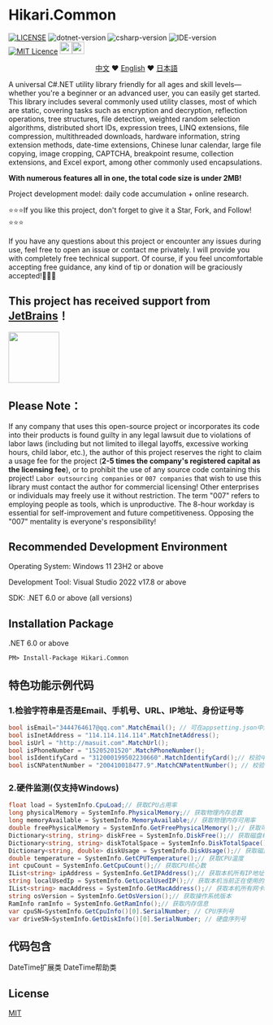 # Hikari.Common
[![LICENSE](https://img.shields.io/badge/license-Anti%20996-blue.svg)](https://github.com/996icu/996.ICU/blob/master/LICENSE)
<img alt="dotnet-version" src="https://img.shields.io/badge/.net-%3E%3D6.0-blue.svg"></img>
<img alt="csharp-version" src="https://img.shields.io/badge/C%23-latest-blue.svg"></img>
<img alt="IDE-version" src="https://img.shields.io/badge/IDE-vs2022-blue.svg"></img>
[![MIT Licence](https://img.shields.io/badge/license-MIT-blue.svg)](https://opensource.org/licenses/mit-license.php)
<a href="https://github.com/LoveHikari/friendly_csharp_common"><img src="https://upload.wikimedia.org/wikipedia/commons/thumb/9/95/Font_Awesome_5_brands_github.svg/54px-Font_Awesome_5_brands_github.svg.png" height="24"><img src="https://upload.wikimedia.org/wikipedia/commons/thumb/2/29/GitHub_logo_2013.svg/128px-GitHub_logo_2013.svg.png" height="24"></a>

<p align="center">
    <a href="https://github.com/LoveHikari/friendly_csharp_common/blob/master/README.md">中文</a>
    ❤
    <a href="https://github.com/LoveHikari/friendly_csharp_common/blob/master/README.en.md">English</a>
	❤
    <a href="https://github.com/LoveHikari/friendly_csharp_common/blob/master/README.jp.md">日本語</a>
</p>

A universal C#.NET utility library friendly for all ages and skill levels—whether you're a beginner or an advanced user, you can easily get started. This library includes several commonly used utility classes, most of which are static, covering tasks such as encryption and decryption, reflection operations, tree structures, file detection, weighted random selection algorithms, distributed short IDs, expression trees, LINQ extensions, file compression, multithreaded downloads, hardware information, string extension methods, date-time extensions, Chinese lunar calendar, large file copying, image cropping, CAPTCHA, breakpoint resume, collection extensions, and Excel export, among other commonly used encapsulations.

**With numerous features all in one, the total code size is under 2MB!**

Project development model: daily code accumulation + online research.

⭐⭐⭐If you like this project, don't forget to give it a Star, Fork, and Follow!⭐⭐⭐

If you have any questions about this project or encounter any issues during use, feel free to open an issue or contact me privately. I will provide you with completely free technical support. Of course, if you feel uncomfortable accepting free guidance, any kind of tip or donation will be graciously accepted!🤣🤣🤣

## This project has received support from [JetBrains](https://www.jetbrains.com/shop/eform/opensource)！

<img src="https://www.jetbrains.com/shop/static/images/jetbrains-logo-inv.svg" height="100">

## Please Note：
If any company that uses this open-source project or incorporates its code into their products is found guilty in any legal lawsuit due to violations of labor laws (including but not limited to illegal layoffs, excessive working hours, child labor, etc.), the author of this project reserves the right to claim a usage fee for the project (**2-5 times the company's registered capital as the licensing fee**), or to prohibit the use of any source code containing this project! `Labor outsourcing companies` or `007 companies` that wish to use this library must contact the author for commercial licensing! Other enterprises or individuals may freely use it without restriction. The term "007" refers to employing people as tools, which is unproductive. The 8-hour workday is essential for self-improvement and future competitiveness. Opposing the "007" mentality is everyone's responsibility!

## Recommended Development Environment
Operating System: Windows 11 23H2 or above

Development Tool: Visual Studio 2022 v17.8 or above

SDK: .NET 6.0 or above (all versions)

## Installation Package
.NET 6.0 or above
```shell
PM> Install-Package Hikari.Common
```

## 特色功能示例代码
### 1.检验字符串是否是Email、手机号、URL、IP地址、身份证号等
```csharp
bool isEmail="3444764617@qq.com".MatchEmail(); // 可在appsetting.json中添加EmailDomainWhiteList和EmailDomainBlockList配置邮箱域名黑白名单，逗号分隔，如"EmailDomainBlockList": "^\\w{1,5}@qq.com,^\\w{1,5}@163.com,^\\w{1,5}@gmail.com,^\\w{1,5}@outlook.com",
bool isInetAddress = "114.114.114.114".MatchInetAddress();
bool isUrl = "http://masuit.com".MatchUrl();
bool isPhoneNumber = "15205201520".MatchPhoneNumber();
bool isIdentifyCard = "312000199502230660".MatchIdentifyCard();// 校验中国大陆身份证号
bool isCNPatentNumber = "200410018477.9".MatchCNPatentNumber(); // 校验中国专利申请号或专利号，是否带校验位，校验位前是否带“.”，都可以校验，待校验的号码前不要带CN、ZL字样的前缀
```

### 2.硬件监测(仅支持Windows)
```csharp
float load = SystemInfo.CpuLoad;// 获取CPU占用率
long physicalMemory = SystemInfo.PhysicalMemory;// 获取物理内存总数
long memoryAvailable = SystemInfo.MemoryAvailable;// 获取物理内存可用率
double freePhysicalMemory = SystemInfo.GetFreePhysicalMemory();// 获取可用物理内存
Dictionary<string, string> diskFree = SystemInfo.DiskFree();// 获取磁盘每个分区可用空间
Dictionary<string, string> diskTotalSpace = SystemInfo.DiskTotalSpace();// 获取磁盘每个分区总大小
Dictionary<string, double> diskUsage = SystemInfo.DiskUsage();// 获取磁盘每个分区使用率
double temperature = SystemInfo.GetCPUTemperature();// 获取CPU温度
int cpuCount = SystemInfo.GetCpuCount();// 获取CPU核心数
IList<string> ipAddress = SystemInfo.GetIPAddress();// 获取本机所有IP地址
string localUsedIp = SystemInfo.GetLocalUsedIP();// 获取本机当前正在使用的IP地址
IList<string> macAddress = SystemInfo.GetMacAddress();// 获取本机所有网卡mac地址
string osVersion = SystemInfo.GetOsVersion();// 获取操作系统版本
RamInfo ramInfo = SystemInfo.GetRamInfo();// 获取内存信息
var cpuSN=SystemInfo.GetCpuInfo()[0].SerialNumber; // CPU序列号
var driveSN=SystemInfo.GetDiskInfo()[0].SerialNumber; // 硬盘序列号
```

## 代码包含
DateTime扩展类
DateTime帮助类

## License
[MIT](https://github.com/LoveHikari/friendly_csharp_common/blob/master/LICENSE)
